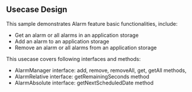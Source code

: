 ## Usecase Design

This sample demonstrates Alarm feature basic functionalities, include:

* Get an alarm or all alarms in an application storage
* Add an alarm to an application storage
* Remove an alarm or all alarms from an application storage

This usecase covers following interfaces and methods:

* AlarmManager interface: add, remove, removeAll, get, getAll methods,
* AlarmRelative interface: getRemainingSeconds method
* AlarmAbsolute interface: getNextScheduledDate method

